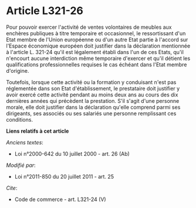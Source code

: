 # Article L321-26

Pour pouvoir exercer l'activité de ventes volontaires de meubles aux enchères publiques à titre temporaire et occasionnel, le
ressortissant d'un Etat membre de l'Union européenne ou d'un autre Etat partie à l'accord sur l'Espace économique européen
doit justifier dans la déclaration mentionnée à l'article L. 321-24 qu'il est légalement établi dans l'un de ces Etats, qu'il
n'encourt aucune interdiction même temporaire d'exercer et qu'il détient les qualifications professionnelles requises le cas
échéant dans l'Etat membre d'origine. 

Toutefois, lorsque cette activité ou la formation y conduisant n'est pas réglementée dans son Etat d'établissement, le
prestataire doit justifier y avoir exercé cette activité pendant au moins deux ans au cours des dix dernières années qui
précèdent la prestation. S'il s'agit d'une personne morale, elle doit justifier dans la déclaration qu'elle comprend parmi
ses dirigeants, ses associés ou ses salariés une personne remplissant ces conditions.

**Liens relatifs à cet article**

_Anciens textes_:

  - Loi n°2000-642 du 10 juillet 2000 - art. 26 (Ab)

_Modifié par_:

  - Loi n°2011-850 du 20 juillet 2011 - art. 25

_Cite_:

  - Code de commerce - art. L321-24 (V)
